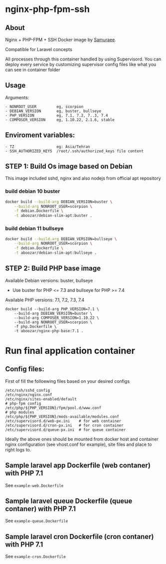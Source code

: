 # nginx-php-fpm-ssh

## About

Nginx + PHP-FPM + SSH Docker image by [Samuraee](https://github.com/samuraee).

Compatible for Laravel concepts


All processes through this container handled by using Supervisord.
You can deploy every service by customizing supervisor config files like what you can see in container folder

## Usage
Arguments:
```
- NONROOT_USER         eg, scorpion
- DEBIAN_VERSION       eg, buster, bullseye
- PHP_VERSION          eg, 7.1, 7.2, 7..3, 7.4
- COMPOSER_VERSION     eg, 1.10.22, 2.1.6, stable
```

## Enviroment variables:
```
- TZ                   eg: Asia/Tehran
- SSH_AUTHORIZED_KEYS  /root/.ssh/authorized_keys file content
```

## STEP 1: Build Os image based on Debian
This image included sshd, nginx and also nodejs from official apt repository

### build debian 10 buster
```bash
docker build --build-arg DEBIAN_VERSION=buster \
    --build-arg NONROOT_USER=scorpion \
    -f debian.Dockerfile \
    -t aboozar/debian-slim-apt:buster .
```
### build debian 11 bullseye
```bash
docker build --build-arg DEBIAN_VERSION=bullseye \
    --build-arg NONROOT_USER=scorpion \
    -f debian.Dockerfile \
    -t aboozar/debian-slim-apt:bullseye .
```

## STEP 2: Build PHP base image

Available Debian versions: buster, bullseye
 - Use buster for PHP <= 7.3 and bullseye for PHP >= 7.4

Available PHP versions: 7.1, 7.2, 7.3, 7.4
```
docker build --build-arg PHP_VERSION=7.1 \
    --build-arg DEBIAN_VERSION=buster \
    --build-arg COMPOSER_VERSION=1.10.22 \
    --build-arg NONROOT_USER=scorpion \
    -f php.Dockerfile \
    -t aboozar/nginx-php-base:7.1 .
```

# Run final application container

## Config files:
First of fill the folloewing files based on your desired configs
```
/etc/ssh/sshd_config
/etc/nginx/nginx.conf
/etc/nginx/sites-enabled/default
# php-fpm config
/etc/php/${PHP_VERSION}/fpm/pool.d/www.conf
# php modules
/etc/php/${PHP_VERSION}/mods-available/modules.conf
/etc/supervisord.d/web-px.ini    # for web container
/etc/supervisord.d/cron-px.ini   # for cron container
/etc/supervisord.d/queue-px.ini  # for queue container
```

Ideally the above ones should be mounted from docker host
and container nginx configuration (see vhost.conf for example),
site files and place to right logs to.


## Sample laravel app Dockerfile (web contaner) with PHP 7.1

See `example-web.Dockerfile`

## Sample laravel queue Dockerfile (queue contaner) with PHP 7.1

See `example-queue.Dockerfile`

## Sample laravel cron Dockerfile (cron contaner) with PHP 7.1

See `example-cron.Dockerfile`